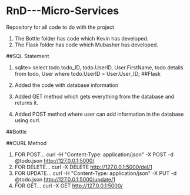 # RnD---Micro-Services
Repository for all code to do with the project

1. The Bottle folder has code which Kevin has developed.
2. The Flask folder has code which Mubasher has developed.

##SQL Statement
1. sqlite> select todo.todo_ID, todo.UserID, User.FirstName, todo.details from todo, User where todo.UserID = User.User_ID;
##Flask

1. Added the code with database information
2. Added GET method which gets everything from the database and returns it.
3. Added POST method where user can add information in the database using curl.

##Bottle





##CURL Method

1. FOR POST... curl -H "Content-Type: application/json" -X POST -d @todo.json http://127.0.0.1:5000/
2. FOR DELETE... curl -X DELETE http://127.0.0.1:5000/del/1
3. FOR UPDATE... curl -H "Content-Type: application/json" -X PUT -d @todo.json http://127.0.0.1:5000/update/1
4. FOR GET... curl -X GET http://127.0.0.1:5000/